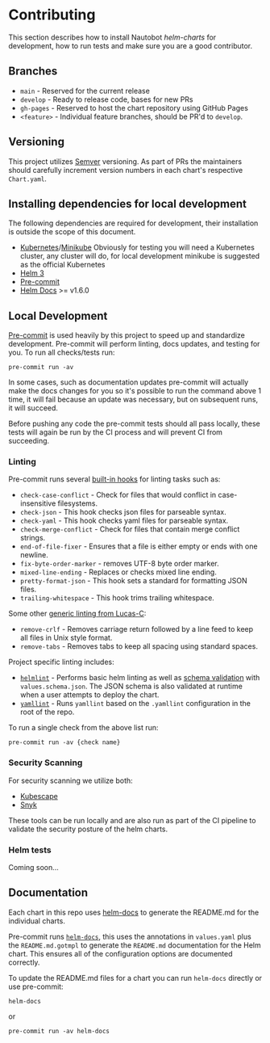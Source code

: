 # Contributing

This section describes how to install Nautobot *helm-charts* for development, how to run tests and make sure you are a good contributor.

## Branches

* `main` - Reserved for the current release
* `develop` - Ready to release code, bases for new PRs
* `gh-pages` - Reserved to host the chart repository using GitHub Pages
* `<feature>` - Individual feature branches, should be PR'd to `develop`.

## Versioning

This project utilizes [Semver](https://semver.org/) versioning. As part of PRs the maintainers should carefully increment version numbers in each chart's respective `Chart.yaml`.

## Installing dependencies for local development

The following dependencies are required for development, their installation is outside the scope of this document.

* [Kubernetes](https://kubernetes.io/)/[Minikube](https://minikube.sigs.k8s.io/docs/start/) Obviously for testing you will need a Kubernetes cluster, any cluster will do, for local development minikube is suggested as the official Kubernetes
* [Helm 3](https://helm.sh/docs/intro/install/)
* [Pre-commit](https://pre-commit.com/)
* [Helm Docs](https://github.com/norwoodj/helm-docs) >= v1.6.0

## Local Development

[Pre-commit](https://pre-commit.com/) is used heavily by this project to speed up and standardize development.  Pre-commit will perform linting, docs updates, and testing for you.  To run all checks/tests run:

```no-highlight
pre-commit run -av
```

In some cases, such as documentation updates pre-commit will actually make the docs changes for you so it's possible to run the command above 1 time, it will fail because an update was necessary, but on subsequent runs, it will succeed.

Before pushing any code the pre-commit tests should all pass locally, these tests will again be run by the CI process and will prevent CI from succeeding.

### Linting

Pre-commit runs several [built-in hooks](https://pre-commit.com/hooks.html) for linting tasks such as:

* `check-case-conflict` - Check for files that would conflict in case-insensitive filesystems.
* `check-json` - This hook checks json files for parseable syntax.
* `check-yaml` - This hook checks yaml files for parseable syntax.
* `check-merge-conflict` - Check for files that contain merge conflict strings.
* `end-of-file-fixer` - Ensures that a file is either empty or ends with one newline.
* `fix-byte-order-marker` - removes UTF-8 byte order marker.
* `mixed-line-ending` - Replaces or checks mixed line ending.
* `pretty-format-json` - This hook sets a standard for formatting JSON files.
* `trailing-whitespace` - This hook trims trailing whitespace.

Some other [generic linting from Lucas-C](https://github.com/Lucas-C/pre-commit-hooks):

* `remove-crlf` - Removes carriage return followed by a line feed to keep all files in Unix style format.
* `remove-tabs` - Removes tabs to keep all spacing using standard spaces.

Project specific linting includes:

* [`helmlint`](https://helm.sh/docs/helm/helm_lint/) - Performs basic helm linting as well as [schema validation](https://json-schema.org/) with `values.schema.json`.  The JSON schema is also validated at runtime when a user attempts to deploy the chart.
* [`yamllint`](https://github.com/adrienverge/yamllint) - Runs `yamllint` based on the `.yamllint` configuration in the root of the repo.

To run a single check from the above list run:

```no-highlight
pre-commit run -av {check name}
```

### Security Scanning

For security scanning we utilize both:

* [Kubescape](https://github.com/armosec/kubescape)
* [Snyk](https://snyk.io/)

These tools can be run locally and are also run as part of the CI pipeline to validate the security posture of the helm charts.

### Helm tests

Coming soon...

## Documentation

Each chart in this repo uses [helm-docs](https://github.com/norwoodj/helm-docs) to generate the README.md for the individual charts.

Pre-commit runs [`helm-docs`](https://github.com/norwoodj/helm-docs), this uses the annotations in `values.yaml` plus the `README.md.gotmpl` to generate the `README.md` documentation for the Helm chart.  This ensures all of the configuration options are documented correctly.

To update the README.md files for a chart you can run `helm-docs` directly or use pre-commit:

```no-highlight
helm-docs
```

or

```no-highlight
pre-commit run -av helm-docs
```
